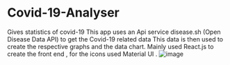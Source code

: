 # Covid-19-Analyser
Gives statistics of covid-19
This app uses an Api service disease.sh (Open Disease Data API) to get the Covid-19 related data
This data is then used to create the respective graphs and the data chart.
Mainly used React.js to create the front end , for the icons used Material UI .
![image](https://user-images.githubusercontent.com/50662379/148092550-01d7cff2-86bd-4e6f-a35a-00560d3c1d4c.png)
